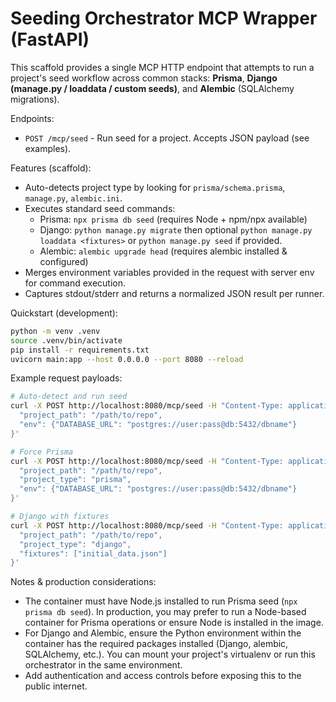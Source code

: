# Seeding Orchestrator MCP Wrapper (FastAPI)

This scaffold provides a single MCP HTTP endpoint that attempts to run a project's seed workflow
across common stacks: **Prisma**, **Django (manage.py / loaddata / custom seeds)**, and **Alembic** (SQLAlchemy migrations).

Endpoints:
- `POST /mcp/seed` - Run seed for a project. Accepts JSON payload (see examples).

Features (scaffold):
- Auto-detects project type by looking for `prisma/schema.prisma`, `manage.py`, `alembic.ini`.
- Executes standard seed commands:
  - Prisma: `npx prisma db seed` (requires Node + npm/npx available)
  - Django: `python manage.py migrate` then optional `python manage.py loaddata <fixtures>` or `python manage.py seed` if provided.
  - Alembic: `alembic upgrade head` (requires alembic installed & configured)
- Merges environment variables provided in the request with server env for command execution.
- Captures stdout/stderr and returns a normalized JSON result per runner.

Quickstart (development):
```bash
python -m venv .venv
source .venv/bin/activate
pip install -r requirements.txt
uvicorn main:app --host 0.0.0.0 --port 8080 --reload
```

Example request payloads:
```bash
# Auto-detect and run seed
curl -X POST http://localhost:8080/mcp/seed -H "Content-Type: application/json" -d '{
  "project_path": "/path/to/repo",
  "env": {"DATABASE_URL": "postgres://user:pass@db:5432/dbname"}
}'

# Force Prisma
curl -X POST http://localhost:8080/mcp/seed -H "Content-Type: application/json" -d '{
  "project_path": "/path/to/repo",
  "project_type": "prisma",
  "env": {"DATABASE_URL": "postgres://user:pass@db:5432/dbname"}
}'

# Django with fixtures
curl -X POST http://localhost:8080/mcp/seed -H "Content-Type: application/json" -d '{
  "project_path": "/path/to/repo",
  "project_type": "django",
  "fixtures": ["initial_data.json"]
}'
```

Notes & production considerations:
- The container must have Node.js installed to run Prisma seed (`npx prisma db seed`). In production, you may prefer to run a Node-based container for Prisma operations or ensure Node is installed in the image.
- For Django and Alembic, ensure the Python environment within the container has the required packages installed (Django, alembic, SQLAlchemy, etc.). You can mount your project's virtualenv or run this orchestrator in the same environment.
- Add authentication and access controls before exposing this to the public internet.
